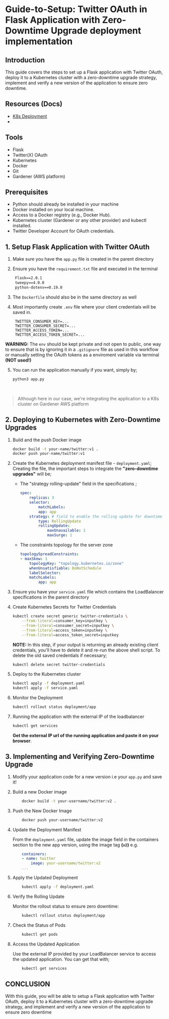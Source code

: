 # Guide-to-Setup: Twitter OAuth in Flask Application with Zero-Downtime Upgrade deployment implementation

## Introduction

This guide covers the steps to set up a Flask application with Twitter OAuth, deploy it to a Kubernetes cluster with a zero-downtime upgrade strategy, implement and verify a new version of the application to ensure zero downtime.

## Resources (Docs)

- [K8s Deployment](https://kubernetes.io/docs/concepts/workloads/controllers/deployment/)
- 

## Tools

* Flask
* Twitter(X) OAuth
* Kubernetes
* Docker
* Git
* Gardener (AWS platform)

## Prerequisites

* Python should already be installed in your machine
* Docker installed on your local machine.
* Access to a Docker registry (e.g., Docker Hub).
* Kubernetes cluster (Gardener or any other provider) and kubectl installed.
* Twitter Developer Account for OAuth credentials.

## 1. Setup Flask Application with Twitter OAuth

1. Make sure you have the `app.py` file is created in the parent directory
2. Ensure you have the `requirement.txt` file and executed in the terminal

   ```txt
    Flask==2.0.1
    tweepy==4.0.0
    python-dotenv==0.19.0
   ```

3. The `Dockerfile` should also be in the same directory as well
4. Most importantly create `.env` file where your client credentials will be saved in.

   ```env
    TWITTER_CONSUMER_KEY=...
    TWITTER_CONSUMER_SECRET=...
    TWITTER_ACCESS_TOKEN=...
    TWITTER_ACCESS_TOKEN_SECRET=...
   ```

**WARNING:** The `env` should be kept private and not open to public, one way to ensure that is by ignoring it in a `.gitignore` file as used in this workflow or manually setting the OAuth tokens as a enviroment variable via terminal **(NOT used!)**

5. You can run the application manually if you want, simply by;

   ```python
   python3 app.py
   ```

<br>

> Although here in our case, we're integrating the application to a K8s cluster on Gardener AWS platform

## 2. Deploying to Kubernetes with Zero-Downtime Upgrades

1. Build and the push Docker image

   ```bash
   docker build -t your-name/twitter:v1 .
   docker push your-name/twitter:v1
   ```

2. Create the Kubernetes deployment manifest file - `deployment.yaml`; <br>
   Creating the file, the important steps to integrate the **"zero-downtime upgrades"** will be;

    * The "strategy rolling-update" field in the specifications ;

        ```yaml
        spec:
            replicas: 3
            selector:
                matchLabels:
                app: app
            strategy: # field to enable the rolling update for downtime upgrade
                type: RollingUpdate 
                rollingUpdate:
                    maxUnavailable: 1
                    maxSurge: 1
        ```

    * The constraints topology for the server zone

        ```yaml
        topologySpreadConstraints:
        - maxSkew: 1
            topologyKey: "topology.kubernetes.io/zone"
            whenUnsatisfiable: DoNotSchedule
            labelSelector:
            matchLabels:
                app: app
        ```

3. Ensure you have your `service.yaml` file which contains the LoadBalancer specifications in the parent directory

4. Create Kubernetes Secrets for Twitter Credentials

    ```sh
    kubectl create secret generic twitter-credentials \
        --from-literal=consumer_key=inputkey \
        --from-literal=consumer_secret=inputkey \
        --from-literal=access_token=inputkey \
        --from-literal=access_token_secret=inputkey
    ```

    **NOTE:** In this step, if your output is returning an already existing client credentials, you'll have to delete it and re-run the above shell script. To delete the old saved credentials if necessary;

    ```sh
    kubectl delete secret twitter-credentials
    ```

5. Deploy to the Kubernetes cluster

    ```sh
    kubectl apply -f deployment.yaml
    kubectl apply -f service.yaml
    ```

6. Monitor the Deployment

    ```sh
    kubectl rollout status deployment/app
    ```

7. Running the application with the external IP of the loadbalancer

    ```sh
    kubectl get services
    ```

    **Get the external IP url of the running application and paste it on your browser**.

## 3. Implementing and Verifying Zero-Downtime Upgrade

1. Modify your application code for a new version i.e your `app.py` and save it!

2. Build a new Docker image

    ```sh
        docker build -t your-username/twitter:v2 .
    ```

3. Push the New Docker Image

    ```sh
        docker push your-username/twitter:v2
    ```

4. Update the Deployment Manifest
    <br>

    From the `deployment.yaml` file, update the image field in the containers section to the new app version, using the image tag **(`v2`)** e.g.

    ```yaml
        containers:
        - name: twitter
            image: your-username/twitter:v2
        ...
    ```

5. Apply the Updated Deployment

    ```sh
        kubectl apply -f deployment.yaml
    ```

6. Verify the Rolling Update
    <br>

    Monitor the rollout status to ensure zero downtime:

    ```sh
        kubectl rollout status deployment/app
    ```

7. Check the Status of Pods

    ```sh
        kubectl get pods
    ```

8. Access the Updated Application
   <br>

   Use the external IP provided by your LoadBalancer service to access the updated application. You can get that with;

    ```sh
        kubectl get services
    ```

## CONCLUSION

With this guide, you will be able to setup a Flask application with Twitter OAuth, deploy it to a Kubernetes cluster with a zero-downtime upgrade strategy, and implement and verify a new version of the application to ensure zero downtime
